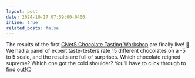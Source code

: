 ```yaml
---
layout: post
date: 2024-10-17 07:59:00-0400
inline: true
related_posts: false
---
```


The results of the first [CNetS Chocolate Tasting Workshop](https://zoher15.github.io/chocolate_workshop/) are finally live! 🎉 We had a panel of expert taste-testers rate 15 different chocolates on a -5 to 5 scale, and the results are full of surprises. Which chocolate reigned supreme? Which one got the cold shoulder? You’ll have to click through to find out!😏

